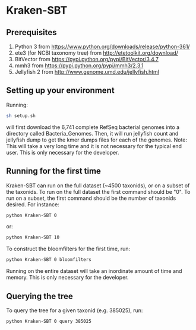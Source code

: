 # Kraken-SBT

## Prerequisites
1. Python 3 from https://www.python.org/downloads/release/python-361/
2. ete3 (for NCBI taxonomy tree) from http://etetoolkit.org/download/
3. BitVector from https://pypi.python.org/pypi/BitVector/3.4.7
4. mmh3 from https://pypi.python.org/pypi/mmh3/2.3.1
5. Jellyfish 2 from http://www.genome.umd.edu/jellyfish.html

## Setting up your environment
Running:
```bash
sh setup.sh
```
will first download the 6,741 complete RefSeq bacterial genomes into a directory called Bacteria_Genomes. Then, it will run jellyfish count and jellyfish dump to get the kmer dumps files for each of the genomes.
Note: This will take a very long time and it is not necessary for the typical end user. This is only necessary for the developer.

## Running for the first time
Kraken-SBT can run on the full dataset (~4500 taxonids), or on a subset of the taxonids. To run on the full dataset the first command should be "0". To run on a subset, the first command should be the number of taxonids desired. For instance:
```bash
python Kraken-SBT 0
```
or:
```bash
python Kraken-SBT 10
```
To construct the bloomfilters for the first time, run:
```bash
python Kraken-SBT 0 bloomfilters
```
Running on the entire dataset will take an inordinate amount of time and memory. This is only necessary for the developer.

## Querying the tree
To query the tree for a given taxonid (e.g. 385025), run:
```bash
python Kraken-SBT 0 query 385025
```
